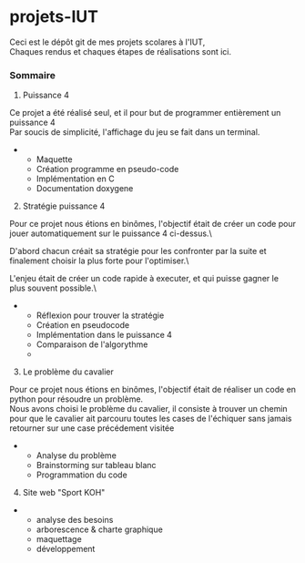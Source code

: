 # projets-IUT
Ceci est le dépôt git de mes projets scolares à l'IUT,\
Chaques rendus et chaques étapes de réalisations sont ici.

### Sommaire

1. Puissance 4

Ce projet a été réalisé seul, et il pour but de programmer entièrement un puissance 4\
Par soucis de simplicité, l'affichage du jeu se fait dans un terminal.

- 
  - Maquette
  - Création programme en pseudo-code
  - Implémentation en C
  - Documentation doxygene 
 
2. Stratégie puissance 4

Pour ce projet nous étions en binômes, l'objectif était de créer un code pour jouer automatiquement sur le puissance 4 ci-dessus.\

D'abord chacun créait sa stratégie pour les confronter par la suite et finalement choisir la plus forte pour l'optimiser.\

L'enjeu était de créer un code rapide à executer, et qui puisse gagner le plus souvent possible.\

-
  - Réflexion pour trouver la stratégie
  - Création en pseudocode
  - Implémentation dans le puissance 4
  - Comparaison de l'algorythme 
  - 
 
3. Le problème du cavalier

Pour ce projet nous étions en binômes, l'objectif était de réaliser un code en python pour résoudre un problème.\
Nous avons choisi le problème du cavalier, il consiste à trouver un chemin pour que le cavalier ait parcouru toutes les cases de l'échiquer sans jamais retourner sur une case précédement visitée

-  
  - Analyse du problème
  - Brainstorming sur tableau blanc
  - Programmation du code


4. Site web "Sport KOH"

- 
  - analyse des besoins
  - arborescence & charte graphique
  - maquettage
  - développement
